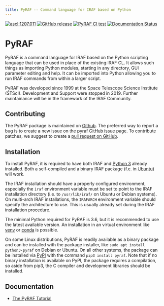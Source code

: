 ```yaml
---
title: PyRAF -- Command language for IRAF based on Python
---
```


[![ascl:1207.011](https://img.shields.io/badge/ascl-1207.011-blue.svg?colorB=262255)](http://ascl.net/1207.011)
[![GitHub release](https://img.shields.io/github/release/iraf-community/pyraf.svg)](https://github.com/iraf-community/pyraf/releases/latest)
[![PyRAF CI test](https://github.com/iraf-community/pyraf/actions/workflows/citest.yml/badge.svg)](https://github.com/iraf-community/pyraf/actions)
[![Documentation Status](https://readthedocs.org/projects/pyraf/badge/?version=latest)](https://pyraf.readthedocs.io/en/latest/?badge=latest)

# PyRAF

PyRAF is a command language for IRAF based on the Python scripting language
that can be used in place of the existing IRAF CL. It allows such things as
importing Python modules, starting in any directory, GUI parameter editing and
help. It can be imported into Python allowing you to run IRAF commands from
within a larger script.

PyRAF was developed since 1999 at the Space Telescope Science Institute
(STScI). Development and Support were stopped in 2019. Further maintainance
will be in the framework of the IRAF Community.

## Contributing

The PyRAF package is maintained on
[Github](https://github.com/iraf-community/pyraf). The preferred way to report
a bug is to create a new issue on the [pyraf GitHub
issue](https://github.com/iraf-community/pyraf/issues) page.  To contribute
patches, we suggest to create a [pull request on
GitHub](https://github.com/iraf-community/pyraf/pulls).

## Installation

To install PyRAF, it is required to have both IRAF and [Python
3](https://www.python.org) already installed. Both a self-compiled and
a binary IRAF package (f.e. in [Ubuntu](https://www.ubuntu.com)) will
work.

The IRAF installation should have a properly configured environment,
especially the `iraf` environment variable must be set to point to
the IRAF installation directory (i.e. to `/usr/lib/iraf/` on Ubuntu
or Debian systems). On multi-arch IRAF installations, the `IRAFARCH`
environment variable should specify the architecture to use. This is
usually already set during the IRAF installation procedure.

The minimal Python required for PyRAF is 3.6, but it is recommended to
use the latest available version. An installation in an virtual
environment like [venv](https://docs.python.org/3/library/venv.html)
or [conda](https://docs.conda.io/) is possible.

On some Linux distributions, PyRAF is readily available as a binary
package and can be installed with the package installer, like `sudo
apt install python3-pyraf` on Debian or Ubuntu. On all other systems,
the package can be installed via
[PyPI](https://pypi.org/project/pyraf) with the command `pip3 install
pyraf`. Note that if no binary installation is available on PyPI, the
package requires a compilation, so aside from pip3, the C compiler and
development libraries should be installed.

## Documentation

* [The PyRAF Tutorial](https://pyraf.readthedocs.io)

